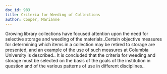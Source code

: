 ```yaml
---
doc_id: 983
title: Criteria for Weeding of Collections
author: Cooper, Marianne
---
```


Growing library collections have focused attention upon the need for selective
storage and weeding of the materials..Certain objective measures for determining
which items in a collection may be retired to storage are presented, and an 
example of the use of such measures at Columbia University is described.. It is 
concluded that the criteria for weeding and storage must be selected on the basis
of the goals of the institution in question and of the various patterns of use 
in different disciplines..